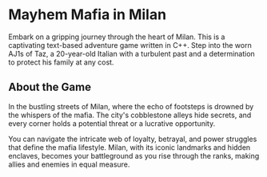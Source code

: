 # Mayhem Mafia in Milan

Embark on a gripping journey through the heart of Milan. This is a captivating text-based adventure game written in C++. Step into the worn AJ1s of Taz, a 20-year-old Italian with a turbulent past and a determination to protect his family at any cost.

## About the Game

In the bustling streets of Milan, where the echo of footsteps is drowned by the whispers of the mafia. The city's cobblestone alleys hide secrets, and every corner holds a potential threat or a lucrative opportunity.

You can navigate the intricate web of loyalty, betrayal, and power struggles that define the mafia lifestyle. Milan, with its iconic landmarks and hidden enclaves, becomes your battleground as you rise through the ranks, making allies and enemies in equal measure.


